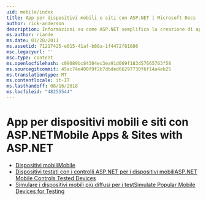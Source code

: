 ```yaml
---
uid: mobile/index
title: App per dispositivi mobili e siti con ASP.NET | Microsoft Docs
author: rick-anderson
description: Informazioni su come ASP.NET semplifica la creazione di applicazioni Web per dispositivi mobili
ms.author: riande
ms.date: 01/28/2011
ms.assetid: 71217425-e015-41af-b88a-1f4472f81886
msc.legacyurl: ''
msc.type: content
ms.openlocfilehash: c09089bc84304ec3ea91d069f183d57665763f58
ms.sourcegitcommit: 45ac74e400f9f2b7dbded66297730f6f14a4eb25
ms.translationtype: MT
ms.contentlocale: it-IT
ms.lasthandoff: 08/16/2018
ms.locfileid: "48255544"
---
```

<a name="mobile-apps--sites-with-aspnet"></a><span data-ttu-id="7e96a-103">App per dispositivi mobili e siti con ASP.NET</span><span class="sxs-lookup"><span data-stu-id="7e96a-103">Mobile Apps & Sites with ASP.NET</span></span>
====================
- [<span data-ttu-id="7e96a-104">Dispositivi mobili</span><span class="sxs-lookup"><span data-stu-id="7e96a-104">Mobile</span></span>](overview.md)
- [<span data-ttu-id="7e96a-105">Dispositivi testati con i controlli ASP.NET per i dispositivi mobili</span><span class="sxs-lookup"><span data-stu-id="7e96a-105">ASP.NET Mobile Controls Tested Devices</span></span>](tested-devices.md)
- [<span data-ttu-id="7e96a-106">Simulare i dispositivi mobili più diffusi per i test</span><span class="sxs-lookup"><span data-stu-id="7e96a-106">Simulate Popular Mobile Devices for Testing</span></span>](device-simulators.md)
